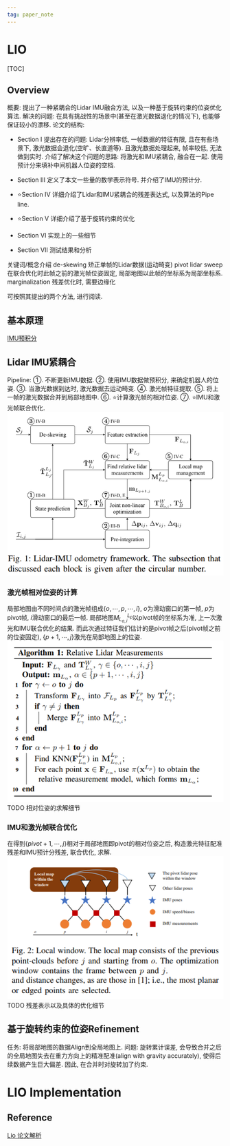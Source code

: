```yaml
---
tag: paper_note
---
```

# LIO
[TOC]
## Overview
概要: 提出了一种紧耦合的Lidar IMU融合方法, 以及一种基于旋转约束的位姿优化算法.
解决的问题: 在具有挑战性的场景中(甚至在激光数据退化的情况下), 也能够保证较小的漂移.
论文的结构:
* Section I
提出存在的问题: Lidar分辨率低, 一帧数据的特征有限, 且在有些场景下, 激光数据会退化(空旷、长直道等). 且激光数据处理起来, 帧率较低, 无法做到实时.
介绍了解决这个问题的思路: 将激光和IMU紧耦合, 融合在一起. 使用预计分来填补中间机器人位姿的空档.

* Section III
定义了本文一些量的数学表示符号. 并介绍了IMU的预计分.

* ⭐Section IV
详细介绍了Lidar和IMU紧耦合的残差表达式, 以及算法的Pipe line.

* ⭐Section V
详细介绍了基于旋转约束的优化

* Section VI
实现上的一些细节

* Section VII
测试结果和分析

关键词/概念介绍
de-skewing 矫正单帧的Lidar数据(运动畸变)
pivot lidar sweep 在联合优化时此帧之前的激光帧位姿固定, 局部地图以此帧的坐标系为局部坐标系.
marginalization 残差优化时, 需要边缘化

可按照其提出的两个方法, 进行阅读.

## 基本原理

[IMU预积分](imu_pre_integration.md)


## Lidar IMU紧耦合
Pipeline:
①. 不断更新IMU数据.
②. 使用IMU数据做预积分, 来确定机器人的位姿.
③. 当激光数据到达时, 激光数据去运动畸变.
④. 激光帧特征提取.
⑤. 将上一帧的激光数据合并到局部地图中.
⑥. ⭐计算激光帧的相对位姿.
⑦. ⭐IMU和激光帧联合优化. 
![LIO framework](/rc/lio_framework.PNG)

### 激光帧相对位姿的计算
局部地图由不同时间点的激光帧组成$\{o, \cdots , p, \cdots, i\}$, $o$为滑动窗口的第一帧, $p$为pivot帧, $i$滑动窗口的最后一帧. 局部地图$M_{L_{o,i}}^{L_p}$以pivot帧的坐标系为准, 上一次激光和IMU联合优化的结果. 而此次通过特征我们估计的是pivot帧之后(pivot帧之前的位姿固定), $\{p+1, \cdots, j\}$激光在局部地图上的位姿.
![relative measurement](rc/lio_relative_measurements.PNG)
TODO 相对位姿的求解细节

### IMU和激光帧联合优化
在得到$\{pivot+1, \cdots, j\}$相对于局部地图即pivot的相对位姿之后, 构造激光特征配准残差和IMU预计分残差, 联合优化, 求解.
![Lidar IMU couple](rc/lidar_imu_couple.PNG)
TODO 残差表示以及具体的优化细节

## 基于旋转约束的位姿Refinement
任务: 将局部地图的数据Align到全局地图上.
问题: 旋转累计误差, 会导致合并之后的全局地图失去在重力方向上的精准配准(align with gravity accurately), 使得后续数据产生巨大偏差.
因此, 在合并时对旋转加了约束.

# LIO Implementation


## Reference
[Lio 论文解析](https://zhuanlan.zhihu.com/p/24709748)
